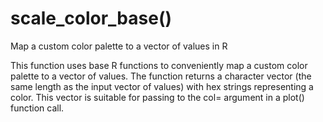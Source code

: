 # scale_color_base()
Map a custom color palette to a vector of values in R

This function uses base R functions to conveniently map a custom color palette to a vector of values. The function returns a character vector (the same length as the input vector of values) with hex strings representing a color. This vector is suitable for passing to the col= argument in a plot() function call.
